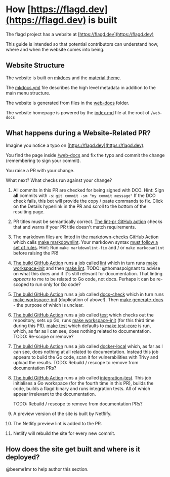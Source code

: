 # How [https://flagd.dev](https://flagd.dev) is built

The flagd project has a website at [https://flagd.dev](https://flagd.dev)

This guide is intended so that potential contributors can understand how, where and when the website comes into being.

## Website Structure

The website is built on [mkdocs](https://www.mkdocs.org/) and the [material theme](https://squidfunk.github.io/mkdocs-material/).

The [mkdocs.yml](../mkdocs.yml) file describes the high level metadata in addition to the main menu structure.

The website is generated from files in the [web-docs](../web-docs/) folder.

The website homepage is powered by the [index.md](../web-docs/index.md) file at the root of `/web-docs`

## What happens during a Website-Related PR?

Imagine you notice a typo on [https://flagd.dev](https://flagd.dev).

You find the page inside [/web-docs](../web-docs/) and fix the typo and commit the change (remembering to sign your commit).

You raise a PR with your change.

What next? What checks run against your change?

1. All commits in this PR are checked for being signed with DCO.
   Hint: Sign **all** commits with `-s`: `git commit -sm "my commit message"`
   If the DCO check fails, this bot will provide the copy / paste commands to fix.
   Click on the Details hyperlink in the PR and scroll to the bottom of the resulting page.
1. PR titles must be semantically correct.
   [The lint-pr GitHub action](../.github/workflows/lint-pr.yaml) checks that and warns if your PR title doesn't match requirements.
1. The markdown files are linted in [the markdown-checks GitHub Action](../.github/workflows/markdown-checks.yaml) which calls [make markdownlint](../Makefile#L103).
   Your markdown syntax [must follow a set of rules](https://github.com/DavidAnson/markdownlint/blob/main/doc/Rules.md).
   Hint: Run `make markdownlint-fix` and / or `make markdownlint` before raising the PR!
1. [The build GitHub Action](../.github/workflows/build.yaml) runs a job called [lint](../.github/workflows/build.yaml#L23)
   which in turn runs [make workspace-init](../Makefile#L12) and then [make lint](../Makefile#L62).
   TODO: @thomaspoignant to advise on what this does and if it's still relevant for documentation.
   That linting _appears_ to me to be related to Go code, not docs.
   Perhaps it can be re-scoped to run only for Go code?
1. [The build GitHub Action](../.github/workflows/build.yaml) runs a job called [docs-check](../.github/workflows/build.yaml#L38)
   which in turn runs [make workspace-init](../Makefile#L12) (duplication of above!).
   Then [make generate-docs](../Makefile#73) - the purpose of which is unclear.
1. [The build GitHub Action](../.github/workflows/build.yaml) runs a job called [test](../.github/workflows/build.yaml#L38) which checks out the repository, sets up Go, runs [make workspace-init](../Makefile#L12) (for this third time during this PR).
   [make test](../Makefile#L39) which defaults to [make test-core](../Makefile#L42) is run, which, as far as I can see, does nothing related to documentation.
   TODO: Re-scope or remove?

1. [The build GitHub Action](../.github/workflows/build.yaml) runs a job called [docker-local](../.github/workflows/build.yaml#L70) which, as far as I can see, does nothing at all related to documentation.
  Instead this job appears to build the Go code, scan it for vulnerabilities with Trivy and upload the results.
  TODO: Rebuild / rescope to remove from documentation PRs?

1. [The build GitHub Action](../.github/workflows/build.yaml) runs a job called [integration-test](../.github/workflows/build.yaml#L115).
   This job initialises a Go workspace (for the fourth time in this PR), builds the code, builds a flagd binary and runs integration tests.
   All of which appear irrelevant to the documentation.

   TODO: Rebuild / rescope to remove from documentation PRs?
1. A preview version of the site is built by Netflify.
1. The Netlify preview lint is added to the PR.
1. Netlify will rebuild the site for every new commit.

## How does the site get built and where is it deployed?

@beeme1mr to help author this section.
